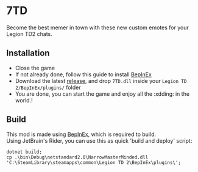 # 7TD
Become the best memer in town with these new custom emotes for your Legion TD2 chats. 

## Installation
- Close the game
- If not already done, follow this guide to install [BepInEx](https://github.com/LegionTD2-Modding/.github/wiki/Installation-of-BepInEx)
- Download the latest [release](https://github.com/BoSen29/7TD/releases/latest), and drop `7TD.dll` inside your `Legion TD 2/BepInEx/plugins/` folder
- You are done, you can start the game and enjoy all the :xdding: in the world.!

## Build
This mod is made using [BepInEx](https://github.com/BepInEx/BepInEx), which is required to build.\
Using JetBrain's Rider, you can use this as quick 'build and deploy' script:

```
dotnet build;
cp .\bin\Debug\netstandard2.0\NarrowMasterMinded.dll 'C:\SteamLibrary\steamapps\common\Legion TD 2\BepInEx\plugins\';
```
